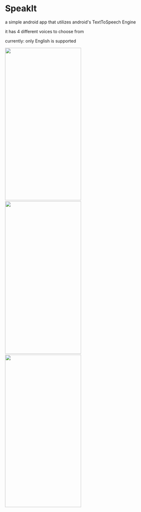 # SpeakIt


a simple android app that utilizes android's TextToSpeech Engine

it has 4 different voices to choose from

currently: only English is supported

<img src="https://user-images.githubusercontent.com/48130426/62818883-56d6a580-bb56-11e9-8747-725012cb5aea.png" width=250 height=500/>&emsp;
<img src="https://user-images.githubusercontent.com/48130426/62818884-56d6a580-bb56-11e9-93e6-0911c4956de6.png" width=250 height=500/>&emsp;
<img src="https://user-images.githubusercontent.com/48130426/62818885-56d6a580-bb56-11e9-9c2d-5cc27d87fd0e.png" width=250 height=500/>&emsp;

